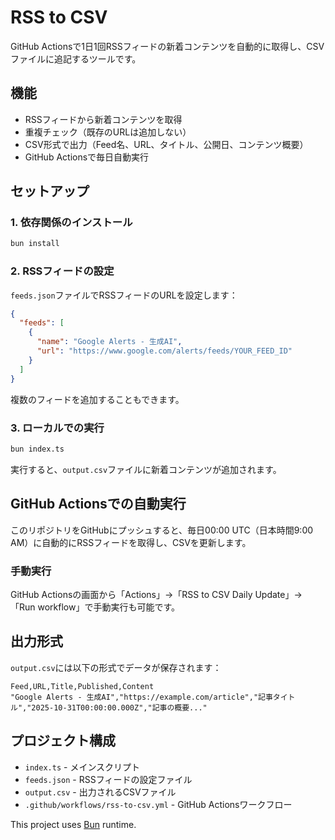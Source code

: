 # RSS to CSV

GitHub Actionsで1日1回RSSフィードの新着コンテンツを自動的に取得し、CSVファイルに追記するツールです。

## 機能

- RSSフィードから新着コンテンツを取得
- 重複チェック（既存のURLは追加しない）
- CSV形式で出力（Feed名、URL、タイトル、公開日、コンテンツ概要）
- GitHub Actionsで毎日自動実行

## セットアップ

### 1. 依存関係のインストール

```bash
bun install
```

### 2. RSSフィードの設定

`feeds.json`ファイルでRSSフィードのURLを設定します：

```json
{
  "feeds": [
    {
      "name": "Google Alerts - 生成AI",
      "url": "https://www.google.com/alerts/feeds/YOUR_FEED_ID"
    }
  ]
}
```

複数のフィードを追加することもできます。

### 3. ローカルでの実行

```bash
bun index.ts
```

実行すると、`output.csv`ファイルに新着コンテンツが追加されます。

## GitHub Actionsでの自動実行

このリポジトリをGitHubにプッシュすると、毎日00:00 UTC（日本時間9:00 AM）に自動的にRSSフィードを取得し、CSVを更新します。

### 手動実行

GitHub Actionsの画面から「Actions」→「RSS to CSV Daily Update」→「Run workflow」で手動実行も可能です。

## 出力形式

`output.csv`には以下の形式でデータが保存されます：

```csv
Feed,URL,Title,Published,Content
"Google Alerts - 生成AI","https://example.com/article","記事タイトル","2025-10-31T00:00:00.000Z","記事の概要..."
```

## プロジェクト構成

- `index.ts` - メインスクリプト
- `feeds.json` - RSSフィードの設定ファイル
- `output.csv` - 出力されるCSVファイル
- `.github/workflows/rss-to-csv.yml` - GitHub Actionsワークフロー

This project uses [Bun](https://bun.com) runtime.
